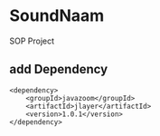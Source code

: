 # SoundNaam
SOP Project

## add Dependency
    <dependency>
        <groupId>javazoom</groupId>
        <artifactId>jlayer</artifactId>
        <version>1.0.1</version>
    </dependency>
